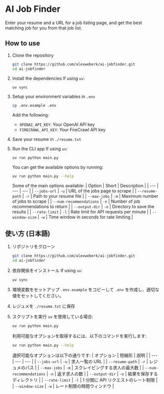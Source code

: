 # AI Job Finder

Enter your resume and a URL for a job listing page, and get the best matching job for you from that job list.

## How to use

1. Clone the repository
   ```bash
   git clone https://github.com/alexweberk/ai-jobfinder.git
   cd ai-jobfinder
   ```
2. Install the dependencies
   If using `uv`:
   ```bash
   uv sync
   ```
3. Setup your environment variables in `.env`
   ```bash
   cp .env.example .env
   ```
   Add the following:
   - `OPENAI_API_KEY`: Your OpenAI API key
   - `FIRECRAWL_API_KEY`: Your FireCrawl API key
4. Save your resume in `./resume.txt`
5. Run the CLI app
   If using `uv`:

   ```bash
   uv run python main.py
   ```

   You can get the available options by running:

   ```bash
   uv run python main.py --help
   ```

   Some of the main options available:
   | Option | Short | Description |
   | --- | --- | --- |
   | `--jobs-url` | `-u` | URL of the jobs page to scrape |
   | `--resume-path` | `-r` | Path to your resume file |
   | `--max-jobs` | `-m` | Maximum number of jobs to scrape |
   | `--num-recommendations` | `-n` | Number of job recommendations to return |
   | `--output-dir` | `-o` | Directory to save the results |
   | `--rate-limit` | `-l` | Rate limit for API requests per minute |
   | `--window-size` | `-w` | Time window in seconds for rate limiting |

## 使い方 (日本語)

1. リポジトリをクローン
   ```bash
   git clone https://github.com/alexweberk/ai-jobfinder.git
   cd ai-jobfinder
   ```
2. 依存関係をインストール
   If using `uv`:
   ```bash
   uv sync
   ```
3. 環境変数をセットアップ
   `.env.example` をコピーして `.env` を作成し、適切な値をセットしてください。
4. レジュメを `./resume.txt` に保存
5. スクリプトを実行
   `uv` を使用している場合:

   ```bash
   uv run python main.py
   ```

   利用可能なオプションを取得するには、以下のコマンドを実行します:

   ```bash
   uv run python main.py --help
   ```

   選択可能なオプションは以下の通りです:
   | オプション | 短縮形 | 説明 |
   | --- | --- | --- |
   | `--jobs-url` | `-u` | 求人一覧の URL |
   | `--resume-path` | `-r` | レジュメのパス |
   | `--max-jobs` | `-m` | スクレイピングする求人の最大数 |
   | `--num-recommendations` | `-n` | 返す求人の数 |
   | `--output-dir` | `-o` | 結果を保存するディレクトリ |
   | `--rate-limit` | `-l` | 1 分間に API リクエストのレート制限 |
   | `--window-size` | `-w` | レート制限の時間ウィンドウ |
